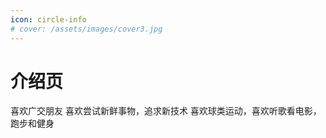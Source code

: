 ```yaml
---
icon: circle-info
# cover: /assets/images/cover3.jpg
---
```


# 介绍页

喜欢⼴交朋友 喜欢尝试新鲜事物，追求新技术 喜欢球类运动，喜欢听歌看电影，跑步和健⾝
